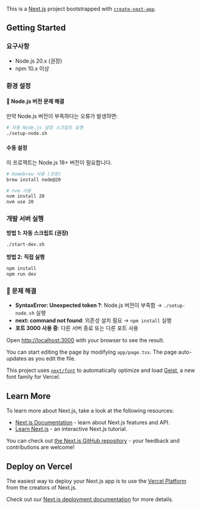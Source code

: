 This is a [Next.js](https://nextjs.org) project bootstrapped with [`create-next-app`](https://nextjs.org/docs/app/api-reference/cli/create-next-app).

## Getting Started

### 요구사항
- Node.js 20.x (권장)
- npm 10.x 이상

### 환경 설정

#### 🚨 Node.js 버전 문제 해결
만약 Node.js 버전이 부족하다는 오류가 발생하면:

```bash
# 자동 Node.js 설정 스크립트 실행
./setup-node.sh
```

#### 수동 설정
이 프로젝트는 Node.js 18+ 버전이 필요합니다.

```bash
# Homebrew 사용 (권장)
brew install node@20

# nvm 사용
nvm install 20
nvm use 20
```

### 개발 서버 실행

**방법 1: 자동 스크립트 (권장)**
```bash
./start-dev.sh
```

**방법 2: 직접 실행**
```bash
npm install
npm run dev
```

### 🔧 문제 해결
- **SyntaxError: Unexpected token ?**: Node.js 버전이 부족함 → `./setup-node.sh` 실행
- **next: command not found**: 의존성 설치 필요 → `npm install` 실행
- **포트 3000 사용 중**: 다른 서버 종료 또는 다른 포트 사용

Open [http://localhost:3000](http://localhost:3000) with your browser to see the result.

You can start editing the page by modifying `app/page.tsx`. The page auto-updates as you edit the file.

This project uses [`next/font`](https://nextjs.org/docs/app/building-your-application/optimizing/fonts) to automatically optimize and load [Geist](https://vercel.com/font), a new font family for Vercel.

## Learn More

To learn more about Next.js, take a look at the following resources:

- [Next.js Documentation](https://nextjs.org/docs) - learn about Next.js features and API.
- [Learn Next.js](https://nextjs.org/learn) - an interactive Next.js tutorial.

You can check out [the Next.js GitHub repository](https://github.com/vercel/next.js) - your feedback and contributions are welcome!

## Deploy on Vercel

The easiest way to deploy your Next.js app is to use the [Vercel Platform](https://vercel.com/new?utm_medium=default-template&filter=next.js&utm_source=create-next-app&utm_campaign=create-next-app-readme) from the creators of Next.js.

Check out our [Next.js deployment documentation](https://nextjs.org/docs/app/building-your-application/deploying) for more details.
